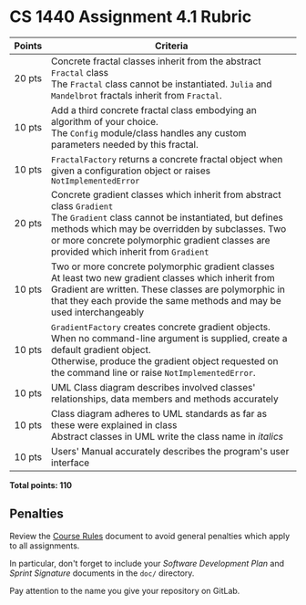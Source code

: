 # CS 1440 Assignment 4.1 Rubric

| Points | Criteria
|:------:|--------------------------------------------------------------------------------
| 20 pts | Concrete fractal classes inherit from the abstract `Fractal` class<br/>The `Fractal` class cannot be instantiated. `Julia` and `Mandelbrot` fractals inherit from `Fractal`.
| 10 pts | Add a third concrete fractal class embodying an algorithm of your choice.<br/>The `Config` module/class handles any custom parameters needed by this fractal.
| 10 pts | `FractalFactory` returns a concrete fractal object when given a configuration object or raises `NotImplementedError`
| 20 pts | Concrete gradient classes which inherit from abstract class `Gradient`<br/>The `Gradient` class cannot be instantiated, but defines methods which may be overridden by subclasses. Two or more concrete polymorphic gradient classes are provided which inherit from `Gradient`
| 10 pts | Two or more concrete polymorphic gradient classes<br/>At least two new gradient classes which inherit from Gradient are written. These classes are polymorphic in that they each provide the same methods and may be used interchangeably
| 10 pts | `GradientFactory` creates concrete gradient objects.<br/>When no command-line argument is supplied, create a default gradient object.<br/>Otherwise, produce the gradient object requested on the command line or raise `NotImplementedError`.
| 10 pts | UML Class diagram describes involved classes' relationships, data members and methods accurately
| 10 pts | Class diagram adheres to UML standards as far as these were explained in class<br/>Abstract classes in UML write the class name in *italics*
| 10 pts | Users' Manual accurately describes the program's user interface

**Total points: 110**


## Penalties

Review the [Course Rules](https://gitlab.cs.usu.edu/erik.falor/fa20-cs1440-lecturenotes/blob/master/Course_Rules.md)
document to avoid general penalties which apply to all assignments.

In particular, don't forget to include your *Software Development Plan* and
*Sprint Signature* documents in the `doc/` directory.

Pay attention to the name you give your repository on GitLab.
